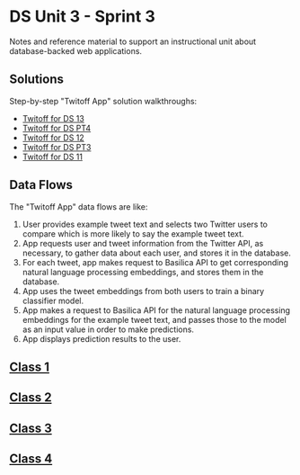 # DS Unit 3 - Sprint 3

Notes and reference material to support an instructional unit about database-backed web applications.

## Solutions

Step-by-step "Twitoff App" solution walkthroughs:
  + [Twitoff for DS 13](https://github.com/s2t2/twitoff-13/commits/master)
  + [Twitoff for DS PT4](https://github.com/s2t2/twitoff-dspt4/commits/master)
  + [Twitoff for DS 12](https://github.com/s2t2/my-web-app-12/commits/master)
  + [Twitoff for DS PT3](https://github.com/s2t2/web-app-inclass-pt3/commits/master)
  + [Twitoff for DS 11](https://github.com/s2t2/web-app-inclass-11/commits/master)

## Data Flows

The "Twitoff App" data flows are like:

   1. User provides example tweet text and selects two Twitter users to compare which is more likely to say the example tweet text.
   2. App requests user and tweet information from the Twitter API, as necessary, to gather data about each user, and stores it in the database.
   3. For each tweet, app makes request to Basilica API to get corresponding natural language processing embeddings, and stores them in the database.
   4. App uses the tweet embeddings from both users to train a binary classifier model.
   5. App makes a request to Basilica API for the natural language processing embeddings for the example tweet text, and passes those to the model as an input value in order to make predictions.
   6. App displays prediction results to the user.


## [Class 1](/notes/class-1.md)

## [Class 2](/notes/class-2.md)

## [Class 3](/notes/class-3.md)

## [Class 4](/notes/class-4.md)
